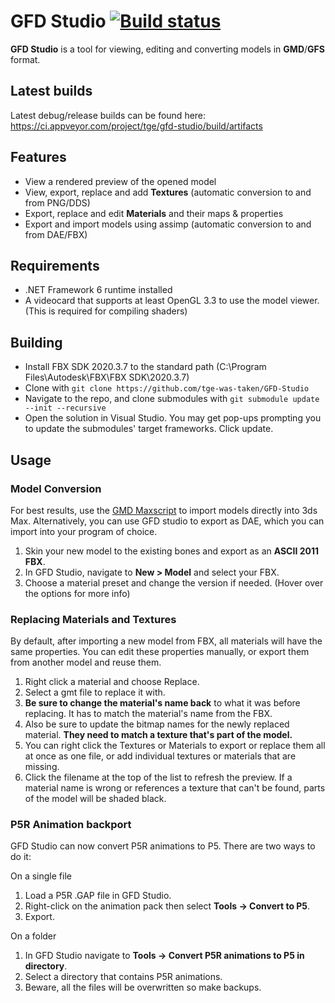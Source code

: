 # GFD Studio [![Build status](https://ci.appveyor.com/api/projects/status/l3p8joj4frjkn753?svg=true)](https://ci.appveyor.com/project/tge/gfd-studio)
**GFD Studio** is a tool for viewing, editing and converting models in **GMD**/**GFS** format.  
## Latest builds
Latest debug/release builds can be found here: https://ci.appveyor.com/project/tge/gfd-studio/build/artifacts

## Features
- View a rendered preview of the opened model
- View, export, replace and add **Textures** (automatic conversion to and from PNG/DDS)
- Export, replace and edit **Materials** and their maps & properties
- Export and import models using assimp (automatic conversion to and from DAE/FBX)
## Requirements
- .NET Framework 6 runtime installed
- A videocard that supports at least OpenGL 3.3 to use the model viewer.
(This is required for compiling shaders)
## Building
- Install FBX SDK 2020.3.7 to the standard path (C:\Program Files\Autodesk\FBX\FBX SDK\2020.3.7)
- Clone with `git clone https://github.com/tge-was-taken/GFD-Studio`
- Navigate to the repo, and clone submodules with `git submodule update --init --recursive`
- Open the solution in Visual Studio. You may get pop-ups prompting you to update the submodules' target frameworks. Click update.
## Usage
### Model Conversion
For best results, use the [GMD Maxscript](https://github.com/tge-was-taken/GFD-Studio/blob/master/Resources/GfdImporter/GfdImporter.ms) to import models directly into 3ds Max.
Alternatively, you can use GFD studio to export as DAE, which you can import into your program of choice.
1. Skin your new model to the existing bones and export as an **ASCII 2011 FBX**.
2. In GFD Studio, navigate to **New > Model** and select your FBX.
3. Choose a material preset and change the version if needed. (Hover over the options for more info)
### Replacing Materials and Textures
By default, after importing a new model from FBX, all materials will have the same properties.
You can edit these properties manually, or export them from another model and reuse them.
1. Right click a material and choose Replace.
2. Select a gmt file to replace it with.
3. **Be sure to change the material's name back** to what it was before replacing. It has to match the material's name from the FBX.
4. Also be sure to update the bitmap names for the newly replaced material. **They need to match a texture that's part of the model.**
5. You can right click the Textures or Materials to export or replace them all at once as one file, or add individual textures or materials that are missing.
5. Click the filename at the top of the list to refresh the preview. If a material name is wrong or references a texture that can't be found, parts of the model will be shaded black.

### P5R Animation backport

GFD Studio can now convert P5R animations to P5. There are two ways to do it:

On a single file
1. Load a P5R .GAP file in GFD Studio.
2. Right-click on the animation pack then select **Tools -> Convert to P5**.
3. Export.

On a folder
1. In GFD Studio navigate to **Tools -> Convert P5R animations to P5 in directory**.
2. Select a directory that contains P5R animations.
3. Beware, all the files will be overwritten so make backups.
